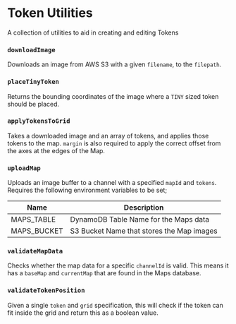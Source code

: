 # Token Utilities

A collection of utilities to aid in creating and editing Tokens

### `downloadImage`

Downloads an image from AWS S3 with a given `filename`, to the `filepath`.

### `placeTinyToken`

Returns the bounding coordinates of the image where a `TINY` sized token should be placed.

### `applyTokensToGrid`

Takes a downloaded image and an array of tokens, and applies those tokens to the map. `margin` is also required to apply the correct offset from the axes at the edges of the Map.

### `uploadMap`

Uploads an image buffer to a channel with a specified `mapId` and `tokens`. Requires the following environment variables to be set;

| Name        | Description                               |
| ----------- | ----------------------------------------- |
| MAPS_TABLE  | DynamoDB Table Name for the Maps data     |
| MAPS_BUCKET | S3 Bucket Name that stores the Map images |

### `validateMapData`

Checks whether the map data for a specific `channelId` is valid. This means it has a `baseMap` and `currentMap` that are found in the Maps database.

### `validateTokenPosition`

Given a single `token` and `grid` specification, this will check if the token can fit inside the grid and return this as a boolean value.
